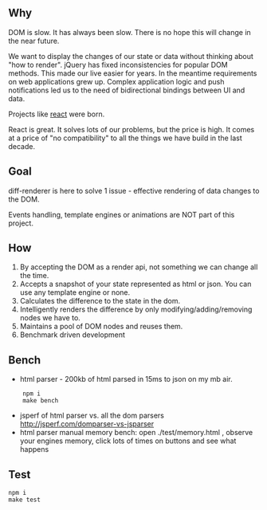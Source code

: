 ## Why

DOM is slow. It has always been slow. There is no hope this will change in the near future.

We want to display the changes of our state or data without thinking about "how to render".
jQuery has fixed inconsistencies for popular DOM methods. This made our live easier for years. In the meantime requirements on web applications grew up. Complex application logic and push notifications led us to the need of bidirectional bindings between UI and data.

Projects like [react](https://github.com/facebook/react/) were born.

React is great. It solves lots of our problems, but the price is high. It comes at a price of "no compatibility" to all the things we have build in the last decade.

## Goal

diff-renderer is here to solve 1 issue - effective rendering of data changes to the DOM.

Events handling, template engines or animations are NOT part of this project.

## How

1. By accepting the DOM as a render api, not something we can change all the time.
1. Accepts a snapshot of your state represented as html or json. You can use any template engine or none.
1. Calculates the difference to the state in the dom.
1. Intelligently renders the difference by only modifying/adding/removing nodes we have to.
1. Maintains a pool of DOM nodes and reuses them.
1. Benchmark driven development

## Bench

- html parser - 200kb of html parsed in 15ms to json on my mb air.
```
    npm i
    make bench
```
- jsperf of html parser vs. all the dom parsers http://jsperf.com/domparser-vs-jsparser
- html parser manual memory bench: open ./test/memory.html , observe your engines memory, click lots of times on buttons and see what happens

## Test

    npm i
    make test



